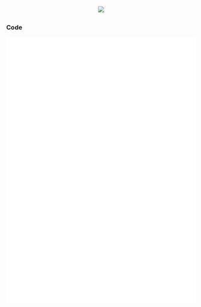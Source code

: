 <h1 align="center"> <a href="https://blog.thatcoder.cn/"> <img src="https://readme-typing-svg.herokuapp.com/?lines=My%20code%20is%20a%20work%20of%20art%2C%20it%20just%20likes%20to%20express%20itself%20by%20throwing%20exceptions%20sometimes.;笔名钟意。让我们在全栈的路上一起感受：像素与逻辑的浪漫，数据与算法的交响。最后不止于代码，全栈不是终点，而是自由创造的起点！;&center=true&size=27"> </a> </h1>

### Code
<div align="center"> <img src="/github-metrics.svg"> </div>

<!-- ### API
[Fcircle朋友圈](https://fcircle.thatapi.cn), [网易云音乐API](https://netease.thatapi.cn), [RSS订阅](https://rsshub.thatapi.cn)--[参考文档](https://docs.rsshub.app/), [Github相关](https://github.thatapi.cn)
-->
<!-- ### About Me -->
<!-- <div align="center"> <img src="https://github.thatapi.cn/api?username=ThatCoders&show_icons=true&count_private=true&hide=prs&theme=default_repocard"> </div> -->
